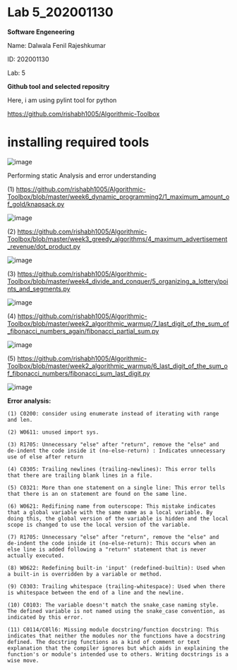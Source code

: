 # Lab 5_202001130

**Software Engeneering**

Name: Dalwala Fenil Rajeshkumar

ID: 202001130

Lab: 5

**Github tool and selected repositry**

Here, i am using pylint tool for python

https://github.com/rishabh1005/Algorithmic-Toolbox

# installing required tools 

![image](https://user-images.githubusercontent.com/124344908/227473314-dd3a588c-713f-4771-a41e-36a6e4228e30.png)


Performing static Analysis and error understanding

(1) https://github.com/rishabh1005/Algorithmic-Toolbox/blob/master/week6_dynamic_programming2/1_maximum_amount_of_gold/knapsack.py

![image](https://user-images.githubusercontent.com/124344908/227474912-fdf8a04d-6c6d-42f0-8b58-388f8d76126e.png)

(2) https://github.com/rishabh1005/Algorithmic-Toolbox/blob/master/week3_greedy_algorithms/4_maximum_advertisement_revenue/dot_product.py

![image](https://user-images.githubusercontent.com/124344908/227475454-fce01a52-43cc-460f-aa2b-15ab5e86483a.png)

(3) https://github.com/rishabh1005/Algorithmic-Toolbox/blob/master/week4_divide_and_conquer/5_organizing_a_lottery/points_and_segments.py

![image](https://user-images.githubusercontent.com/124344908/227475830-ef8bf898-2339-4516-9627-aed52c0df6a3.png)

(4) https://github.com/rishabh1005/Algorithmic-Toolbox/blob/master/week2_algorithmic_warmup/7_last_digit_of_the_sum_of_fibonacci_numbers_again/fibonacci_partial_sum.py

![image](https://user-images.githubusercontent.com/124344908/227476077-dde07fad-cbd3-4b4a-94d5-641b039538d5.png)

(5) https://github.com/rishabh1005/Algorithmic-Toolbox/blob/master/week2_algorithmic_warmup/6_last_digit_of_the_sum_of_fibonacci_numbers/fibonacci_sum_last_digit.py

![image](https://user-images.githubusercontent.com/124344908/227476792-20fd34cf-2545-4d85-a62a-491c9b12ac16.png)

**Error analysis:**
```
(1) C0200: consider using enumerate instead of iterating with range and len.

(2) W0611: unused import sys.

(3) R1705: Unnecessary "else" after "return", remove the "else" and de-indent the code inside it (no-else-return) : Indicates unnecessary use of else after return

(4) C0305: Trailing newlines (trailing-newlines): This error tells that there are trailing blank lines in a file.

(5) C0321: More than one statement on a single line: This error tells that there is an on statement are found on the same line.

(6) W0621: Redifining name from outerscope: This mistake indicates that a global variable with the same name as a local variable. By doing this, the global version of the variable is hidden and the local scope is changed to use the local version of the variable.

(7) R1705: Unnecessary "else" after "return", remove the "else" and de-indent the code inside it (no-else-return): This occurs when an else line is added following a "return" statement that is never actually executed.

(8) W0622: Redefining built-in 'input' (redefined-builtin): Used when a built-in is overridden by a variable or method.

(9) C0303: Trailing whitespace (trailing-whitespace): Used when there is whitespace between the end of a line and the newline.

(10) C0103: The variable doesn't match the snake_case naming style. The defined variable is not named using the snake_case convention, as indicated by this error.

(11) C0114/C0ll6: Missing module docstring/function docstring: This indicates that neither the modules nor the functions have a docstring defined. The docstring functions as a kind of comment or text explanation that the compiler ignores but which aids in explaining the function's or module's intended use to others. Writing docstrings is a wise move.
```


